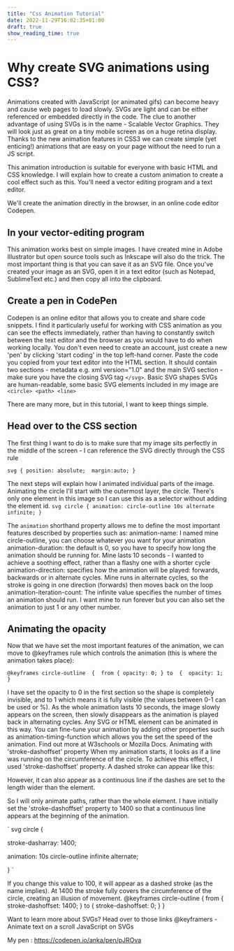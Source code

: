 ```yaml
---
title: "Css Animation Tutorial"
date: 2022-11-29T16:02:35+01:00
draft: true
show_reading_time: true
---
```


# Why create SVG animations using CSS?

Animations created with JavaScript (or animated gifs) can become heavy and cause web pages to load slowly. SVGs are light and can be either referenced or embedded directly in the code. The clue to another advantage of using SVGs is in the name - Scalable Vector Graphics. They will look just as great on a tiny mobile screen as on a huge retina display.
Thanks to the new animation features in CSS3 we can create simple (yet enticing!) animations that are easy on your page without the need to run a JS script.


This animation introduction is suitable for everyone with basic HTML and CSS knowledge. I will explain how to create a custom animation to create a cool effect such as this. You'll need a vector editing program and a text editor. 

We'll create the animation directly in the browser, in an online code editor Codepen.


## In your vector-editing program

This animation works best on simple images. I have created mine in Adobe Illustrator but open source tools such as Inkscape will also do the trick. The most important thing is that you can save it as an SVG file.
Once you've created your image as an SVG, open it in a text editor (such as Notepad, SublimeText etc.) and then copy all into the clipboard.


## Create a pen in CodePen

Codepen is an online editor that allows you to create and share code snippets. I find it particularly useful for working with CSS animation as you can see the effects immediately, rather than having to constantly switch between the text editor and the browser as you would have to do when working locally. You don't even need to create an account, just create a new 'pen' by clicking 'start coding' in the top left-hand corner.
Paste the code you copied from your text editor into the HTML section. It should contain two sections - metadata e.g.
xml version="1.0"
and the main SVG section - make sure you have the closing SVG tag `</svg>`.
Basic SVG shapes
SVGs are human-readable, some basic SVG elements included in my image are
  `<circle> <path> <line> `


There are many more, but in this tutorial, I want to keep things simple.


## Head over to the CSS section

The first thing I want to do is to make sure that my image sits perfectly in the middle of the screen - I can reference the SVG directly through the CSS rule

`svg {
       position: absolute; 
       margin:auto;
     }
     `

The next steps will explain how I animated individual parts of the image.
Animating the circle
I'll start with the outermost layer, the circle. There's only one element in this image so I can use this as a selector without adding the element id.
`
svg circle {
           animation: circle-outline 10s alternate infinite;
           }
           `

The `animation` shorthand property allows me to define the most important features described by properties such as:
animation-name: I named mine circle-outline, you can choose whatever you want for your animation
animation-duration: the default is 0, so you have to specify how long the animation should be running for. Mine lasts 10 seconds - I wanted to achieve a soothing effect, rather than a flashy one with a shorter cycle
animation-direction: specifies how the animation will be played: forwards, backwards or in alternate cycles. Mine runs in alternate cycles, so the stroke is going in one direction (forwards) then moves back on the loop
animation-iteration-count: The infinite value specifies the number of times an animation should run. I want mine to run forever but you can also set the animation to just 1 or any other number.


##  Animating the opacity


Now that we have set the most important features of the animation, we can move to @keyframes rule which controls the animation (this is where the animation takes place):

`@keyframes circle-outline 
{ 
from {
opacity: 0;
          }
to 
         { 
opacity: 1;
          }
          `

I have set the opacity to 0 in the first section so the shape is completely invisible, and to 1 which means it is fully visible (the values between 0-1 can be used or %). As the whole animation lasts 10 seconds, the image slowly appears on the screen, then slowly disappears as the animation is played back in alternating cycles. Any SVG or HTML element can be animated in this way. You can fine-tune your animation by adding other properties such as animation-timing-function which allows you the set the speed of the animation. Find out more at W3schools or Mozilla Docs.
Animating with  'stroke-dashoffset' property
 When my animation starts, it looks as if a line was running on the circumference of the circle. To achieve this effect, I used 
'stroke-dashoffset' property.  A dashed stroke can appear like this:


However, it can also appear as a continuous line if the dashes are set to the length wider than the element. 

So I will only animate paths, rather than the whole element.  I have initially set the 'stroke-dashoffset' property to 1400 so that a continuous line appears at the beginning of the animation.

`
svg circle {

  stroke-dasharray: 1400; 

  animation: 10s circle-outline infinite alternate;

  }
`

If you change this value to 100, it will appear as a dashed stroke (as the name implies). At 1400 the stroke fully covers the circumference of the circle, creating an illusion of movement.
@keyframes circle-outline
{ 
   from {
    stroke-dashoffset: 1400;
            }
  to 
           { 
    stroke-dashoffset: 0;
           }
}
 
Want to learn more about SVGs? Head over to those links
@keyframers - Animate text on a scroll
JavaScript on SVGs


My pen : https://codepen.io/anka/pen/pJROva